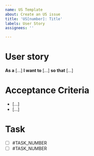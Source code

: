 ```yaml
---
name: US Template
about: Create an US issue
title: 'US[number]: Title'
labels: User Story
assignees: ''

---
```


# User story
**As a** [...]
**I want to** [...]
**so that** [...]

# Acceptance Criteria
- [...]
- [...]

# Task

- [ ] #TASK_NUMBER
- [ ] #TASK_NUMBER
